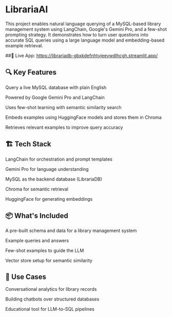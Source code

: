 # LibrariaAI

This project enables natural language querying of a MySQL-based library management system using LangChain, Google's Gemini Pro, and a few-shot prompting strategy. It demonstrates how to turn user questions into accurate SQL queries using a large language model and embedding-based example retrieval.

##🔗 Live App: https://librariadb-gbxkdefnhtyjeevwdlhcgh.streamlit.app/

## 🔍 Key Features
Query a live MySQL database with plain English

Powered by Google Gemini Pro and LangChain

Uses few-shot learning with semantic similarity search

Embeds examples using HuggingFace models and stores them in Chroma

Retrieves relevant examples to improve query accuracy

## 🏗️ Tech Stack
LangChain for orchestration and prompt templates

Gemini Pro for language understanding

MySQL as the backend database (LibrariaDB)

Chroma for semantic retrieval

HuggingFace for generating embeddings

## 📦 What's Included
A pre-built schema and data for a library management system

Example queries and answers

Few-shot examples to guide the LLM

Vector store setup for semantic similarity

## 🔮 Use Cases
Conversational analytics for library records

Building chatbots over structured databases

Educational tool for LLM-to-SQL pipelines

